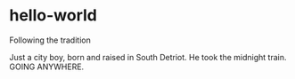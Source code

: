 # hello-world
Following the tradition

Just a city boy, born and raised in South Detriot.
He took the midnight train.
GOING ANYWHERE.
